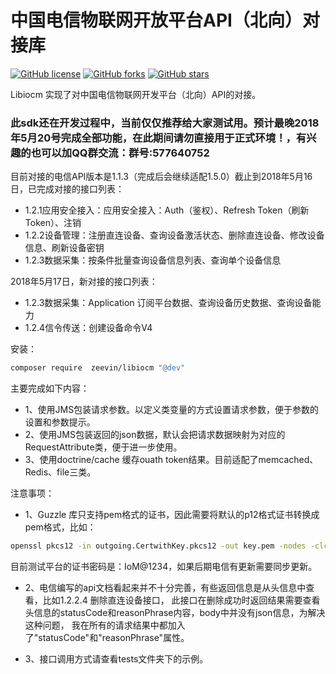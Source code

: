 中国电信物联网开放平台API（北向）对接库
=======================

[![GitHub license](https://img.shields.io/github/license/zeevin/libiocm.svg)](https://github.com/zeevin/libiocm/blob/master/LICENSE)
[![GitHub forks](https://img.shields.io/github/forks/zeevin/libiocm.svg)](https://github.com/zeevin/libiocm/network)
[![GitHub stars](https://img.shields.io/github/stars/zeevin/libiocm.svg)](https://github.com/zeevin/libiocm/stargazers)

Libiocm 实现了对中国电信物联网开发平台（北向）API的对接。

### 此sdk还在开发过程中，当前仅仅推荐给大家测试用。预计最晚2018年5月20号完成全部功能，在此期间请勿直接用于正式环境！，有兴趣的也可以加QQ群交流：群号:577640752


目前对接的电信API版本是1.1.3（完成后会继续适配1.5.0）截止到2018年5月16日，已完成对接的接口列表：
- 1.2.1应用安全接入：应用安全接入：Auth（鉴权）、Refresh Token（刷新Token）、注销
- 1.2.2设备管理：注册直连设备、查询设备激活状态、删除直连设备、修改设备信息、刷新设备密钥
- 1.2.3数据采集：按条件批量查询设备信息列表、查询单个设备信息


2018年5月17日，新对接的接口列表：
- 1.2.3数据采集：Application 订阅平台数据、查询设备历史数据、查询设备能力
- 1.2.4信令传送：创建设备命令V4

安装：
```bash
composer require  zeevin/libiocm "@dev"
```

主要完成如下内容：

- 1、使用JMS包装请求参数。以定义类变量的方式设置请求参数，便于参数的设置和参数提示。
- 2、使用JMS包装返回的json数据，默认会把请求数据映射为对应的RequestAttribute类，便于进一步使用。
- 3、使用doctrine/cache 缓存ouath token结果。目前适配了memcached、Redis、file三类。

注意事项：
- 1、Guzzle 库只支持pem格式的证书，因此需要将默认的p12格式证书转换成pem格式，比如：
```bash
openssl pkcs12 -in outgoing.CertwithKey.pkcs12 -out key.pem -nodes -clcerts
```
目前测试平台的证书密码是：IoM@1234，如果后期电信有更新需要同步更新。

- 2、电信编写的api文档看起来并不十分完善，有些返回信息是从头信息中查看，比如1.2.2.4 删除直连设备接口，
此接口在删除成功时返回结果需要查看头信息的statusCode和reasonPhrase内容，body中并没有json信息，为解决这种问题，
我在所有的请求结果中都加入了"statusCode"和"reasonPhrase"属性。

- 3、接口调用方式请查看tests文件夹下的示例。